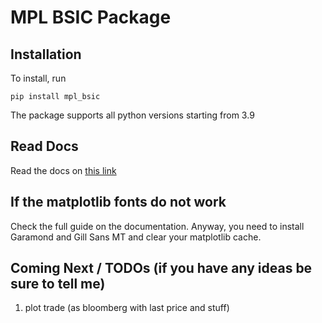# MPL BSIC Package

## Installation

To install, run

```
pip install mpl_bsic
```

The package supports all python versions starting from 3.9

## Read Docs

Read the docs on [this link](https://mpl-bsic.readthedocs.io/)

## If the matplotlib fonts do not work

Check the full guide on the documentation. Anyway, you need to install
Garamond and Gill Sans MT and clear your matplotlib cache.

## Coming Next / TODOs (if you have any ideas be sure to tell me)

1) plot trade (as bloomberg with last price and stuff)